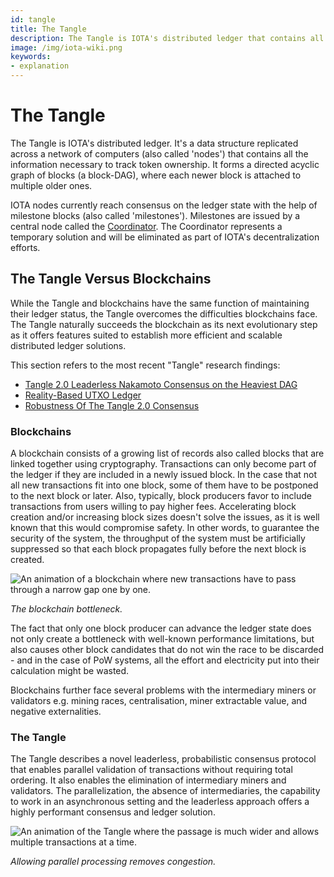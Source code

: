 ```yaml
---
id: tangle
title: The Tangle
description: The Tangle is IOTA's distributed ledger that contains all the information necessary to track token ownership.
image: /img/iota-wiki.png
keywords:
- explanation
---
```


# The Tangle

The Tangle is IOTA's distributed ledger. It's a data structure replicated across a network of computers (also called 'nodes') that contains all the information necessary to track token ownership. It forms a directed acyclic graph of blocks (a block-DAG), where each newer block is attached to multiple older ones.

IOTA nodes currently reach consensus on the ledger state with the help of milestone blocks (also called 'milestones'). Milestones are issued by a central node called the [Coordinator](./coordinator.md). The Coordinator represents a temporary solution and will be eliminated as part of IOTA's decentralization efforts.

## The Tangle Versus Blockchains

While the Tangle and blockchains have the same function of maintaining their ledger status, the Tangle overcomes the difficulties blockchains face.
The Tangle naturally succeeds the blockchain as its next evolutionary step as it offers features suited to establish more efficient and scalable distributed ledger solutions.

This section refers to the most recent "Tangle" research findings:
- [Tangle 2.0 Leaderless Nakamoto Consensus on the Heaviest DAG](https://arxiv.org/abs/2205.02177)
- [Reality-Based UTXO Ledger](https://arxiv.org/abs/2205.01345)
- [Robustness Of The Tangle 2.0 Consensus](https://arxiv.org/abs/2208.08254)

### Blockchains

A blockchain consists of a growing list of records also called blocks that are linked together using cryptography.
Transactions can only become part of the ledger if they are included in a newly issued block.
In the case that not all new transactions fit into one block, some of them have to be postponed to the next block or later.
Also, typically, block producers favor to include transactions from users willing to pay higher fees.
Accelerating block creation and/or increasing block sizes doesn't solve the issues, as it is well known that this would compromise safety. In other words, to guarantee the security of the system, the throughput of the system must be artificially suppressed so that each block propagates fully before the next block is created.

![An animation of a blockchain where new transactions have to pass through a narrow gap one by one.](/img/learn/blockchain-bottleneck.gif 'Click to see the full-sized image.')

_The blockchain bottleneck._

The fact that only one block producer can advance the ledger state does not only create a bottleneck with well-known performance limitations, but also causes other block candidates that do not win the race to be discarded - and in the case of PoW systems, all the effort and electricity put into their calculation might be wasted.

Blockchains further face several problems with the intermediary miners or validators e.g. mining races, centralisation, miner extractable value, and negative externalities.

### The Tangle

The Tangle describes a novel leaderless, probabilistic consensus protocol that enables parallel validation of transactions without requiring total ordering. It also enables the elimination of intermediary miners and validators.
The parallelization, the absence of intermediaries, the capability to work in an asynchronous setting and the leaderless approach offers a highly performant consensus and ledger solution.

![An animation of the Tangle where the passage is much wider and allows multiple transactions at a time.](/img/learn/tangle-bottleneck.gif)

_Allowing parallel processing removes congestion._